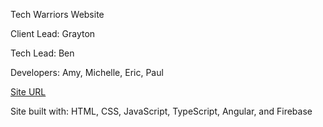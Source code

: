 Tech Warriors Website

Client Lead: Grayton

Tech Lead: Ben

Developers: Amy, Michelle, Eric, Paul

[Site URL](https://techwarriors-1c02e.firebaseapp.com/homepage)

Site built with: 
HTML, CSS, JavaScript, TypeScript, Angular, and Firebase

